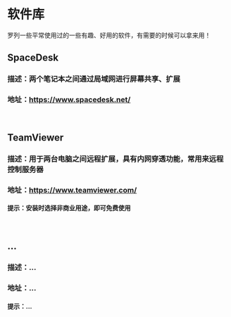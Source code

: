 # 软件库
罗列一些平常使用过的一些有趣、好用的软件，有需要的时候可以拿来用！

## SpaceDesk
### 描述：两个笔记本之间通过局域网进行屏幕共享、扩展
### 地址：https://www.spacedesk.net/
</br> 

## TeamViewer
### 描述：用于两台电脑之间远程扩展，具有内网穿透功能，常用来远程控制服务器
### 地址：https://www.teamviewer.com/
#### 提示：安装时选择非商业用途，即可免费使用
</br> 

## ...
### 描述：...
### 地址：...
#### 提示：...
